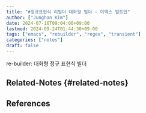 ```yaml
---
title: "#정규표현식 리빌더 대화형 빌더 - 이맥스 빌트인"
author: ["Junghan Kim"]
date: 2024-07-16T09:04:00+09:00
lastmod: 2024-09-24T01:44:30+09:00
tags: ["emacs", "rebuilder", "regex", "transient"]
categories: ["notes"]
draft: false
---
```


re-builder: 대화형 정규 표현식 빌더


## Related-Notes {#related-notes}

## References

<style>.csl-entry{text-indent: -1.5em; margin-left: 1.5em;}</style><div class="csl-bib-body">
</div>
